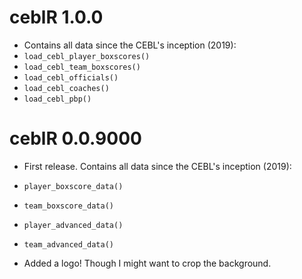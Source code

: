 # ceblR 1.0.0
* Contains all data since the CEBL's inception (2019):
* `load_cebl_player_boxscores()`
* `load_cebl_team_boxscores()`
* `load_cebl_officials()`
* `load_cebl_coaches()`
* `load_cebl_pbp()`

# ceblR 0.0.9000

* First release. Contains all data since the CEBL's inception (2019):
* `player_boxscore_data()`
* `team_boxscore_data()`
* `player_advanced_data()`
* `team_advanced_data()`

* Added a logo! Though I might want to crop the background.
